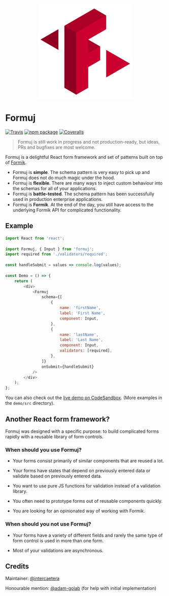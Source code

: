 <p align="center">
	<img width="300" height="300" src="https://github.com/intercaetera/formuj/blob/master/formuj-logo.svg">
</p>

# Formuj

[![Travis][build-badge]][build]
[![npm package][npm-badge]][npm]
[![Coveralls][coveralls-badge]][coveralls]

> Formuj is still work in progress and not production-ready, but ideas, PRs and bugfixes are most welcome.

Formuj is a delightful React form framework and set of patterns built on top of [Formik](https://github.com/jaredpalmer/formik).

- Formuj is **simple**. The schema pattern is very easy to pick up and Formuj does not do much magic under the hood.
- Formuj is **flexible**. There are many ways to inject custom behaviour into the schemas for all of your applications.
- Formuj is **battle-tested**. The schema pattern has been successfully used in production enterprise applications.
- Formuj is **Formik**. At the end of the day, you still have access to the underlying Formik API for complicated functionality.

## Example

```js
import React from 'react';

import Formuj, { Input } from 'formuj';
import required from './validators/required';

const handleSubmit = values => console.log(values);

const Demo = () => {
	return (
		<div>
			<Formuj
				schema={[
					{
						name: 'firstName',
						label: 'First Name',
						component: Input,
					},
					{
						name: 'lastName',
						label: 'Last Name',
						component: Input,
						validators: [required],
					},
				]}
				onSubmit={handleSubmit}
			/>
		</div>
	);
};
```

You can also check out the [live demo on CodeSandbox](https://codesandbox.io/s/formuj-demo-yufd9?file=/src/App.js). (More examples in the `demo/src` directory).

## Another React form framework?

Formuj was designed with a specific purpose: to build complicated forms rapidly with a reusable library of form controls.

### When should you use Formuj?

- Your forms consist primarily of similar components that are reused a lot.

- Your forms have states that depend on previously entered data or validate based on previously entered data.

- You want to use pure JS functions for validation instead of a validation library.

- You often need to prototype forms out of reusable components quickly.

- You are looking for an opinionated way of working with Formik.

### When should you not use Formuj?

- Your forms have a variety of different fields and rarely the same type of form control is used in more than one form.

- Most of your validations are asynchronous.

## Credits

Maintainer: [@intercaetera](https://intercaetera.com)

Honourable mention: [@adam-golab](https://github.com/adam-golab) (for help with initial implementation)

[build-badge]: https://img.shields.io/travis/intercaetera/formuj/master.png?style=flat-square
[build]: https://travis-ci.org/intercaetera/formuj

[npm-badge]: https://img.shields.io/npm/v/npm-package.png?style=flat-square
[npm]: https://www.npmjs.org/package/formuj

[coveralls-badge]: https://img.shields.io/coveralls/intercaetera/formuj/master.png?style=flat-square
[coveralls]: https://coveralls.io/github/intercaetera/formuj
